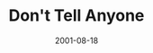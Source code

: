 ---
layout: message
category: message
series: "Counter-Cultural"
title: "Don't Tell Anyone"
date: 2001-08-18
audio-description: "Jesus turned our established cultural wisdom upside down. Let's dig into His counter-cultural words. "
audio: ""
audio-title: "Don't Tell Anyone"
audio-duration: "&#58;"
---